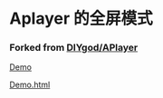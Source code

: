 # Aplayer 的全屏模式
### Forked from [DIYgod/APlayer](https://github.com/DIYgod/APlayer)

[Demo](https://share.muxmus.com/APlayer-fullscreen/)

[Demo.html](https://github.com/1210718010/APlayer-fullscreen/blob/master/demo/index.html)
